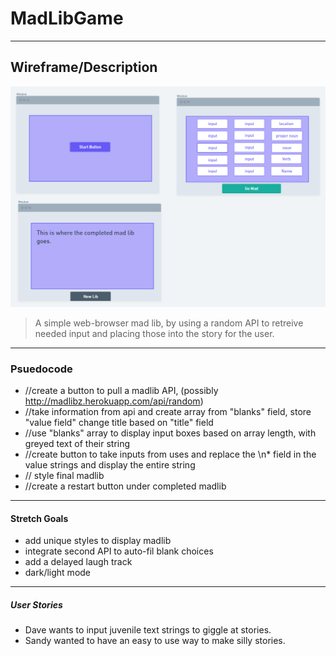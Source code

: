 # MadLibGame
---
## Wireframe/Description
![Image](madwireframe.png)
> A simple web-browser mad lib, by using a random API to retreive needed input and placing those into the story for the user. 
---
### Psuedocode
- //create a button to pull a madlib API, (possibly http://madlibz.herokuapp.com/api/random)
- //take information from api and create array from "blanks" field, store "value field" change title based on "title" field
- //use "blanks" array to display input boxes based on array length, with greyed text of their string
- //create button to take inputs from uses and replace the \n* field in the value strings and display the entire string
- // style final madlib
- //create a restart button under completed madlib
---
#### Stretch Goals
- add unique styles to display madlib
- integrate second API to auto-fil blank choices
- add a delayed laugh track
- dark/light mode
---
##### User Stories
- Dave wants to input juvenile text strings to giggle at stories.
- Sandy wanted to have an easy to use way to make silly stories.